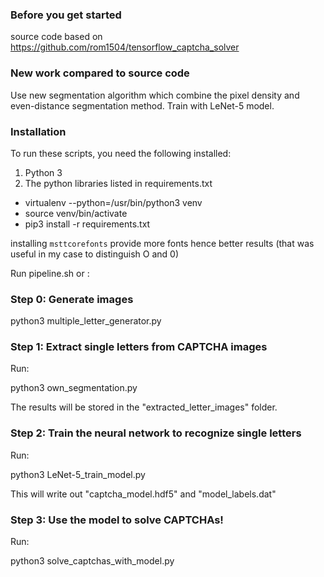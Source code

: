 ### Before you get started

source code based on https://github.com/rom1504/tensorflow_captcha_solver

### New work compared to source code

Use new segmentation algorithm which combine the pixel density and even-distance segmentation method.
Train with LeNet-5 model.

### Installation
To run these scripts, you need the following installed:

1. Python 3
2. The python libraries listed in requirements.txt
 - virtualenv --python=/usr/bin/python3 venv
 - source venv/bin/activate
 - pip3 install -r requirements.txt

installing `msttcorefonts` provide more fonts hence better results
(that was useful in my case to distinguish O and 0)

Run pipeline.sh or :
 
### Step 0: Generate images

python3 multiple_letter_generator.py

### Step 1: Extract single letters from CAPTCHA images

Run:

python3 own_segmentation.py

The results will be stored in the "extracted_letter_images" folder.


### Step 2: Train the neural network to recognize single letters

Run:

python3 LeNet-5_train_model.py

This will write out "captcha_model.hdf5" and "model_labels.dat"


### Step 3: Use the model to solve CAPTCHAs!

Run: 

python3 solve_captchas_with_model.py


